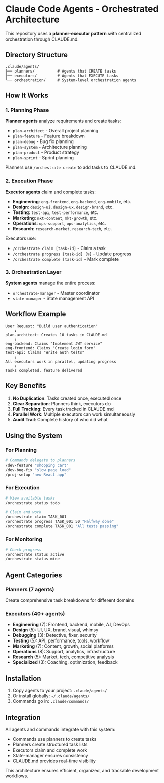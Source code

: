 # Claude Code Agents - Orchestrated Architecture

This repository uses a **planner-executor pattern** with centralized orchestration through CLAUDE.md.

## Directory Structure

```
.claude/agents/
├── planners/          # Agents that CREATE tasks
├── executors/         # Agents that EXECUTE tasks  
└── orchestration/     # System-level orchestration agents
```

## How It Works

### 1. Planning Phase
**Planner agents** analyze requirements and create tasks:
- `plan-architect` - Overall project planning
- `plan-feature` - Feature breakdown
- `plan-debug` - Bug fix planning
- `plan-system` - Architecture planning
- `plan-product` - Product strategy
- `plan-sprint` - Sprint planning

Planners use `/orchestrate create` to add tasks to CLAUDE.md.

### 2. Execution Phase
**Executor agents** claim and complete tasks:
- **Engineering**: `eng-frontend`, `eng-backend`, `eng-mobile`, etc.
- **Design**: `design-ui`, `design-ux`, `design-brand`, etc.
- **Testing**: `test-api`, `test-performance`, etc.
- **Marketing**: `mkt-content`, `mkt-growth`, etc.
- **Operations**: `ops-support`, `ops-analytics`, etc.
- **Research**: `research-market`, `research-tech`, etc.

Executors use:
- `/orchestrate claim [task-id]` - Claim a task
- `/orchestrate progress [task-id] [%]` - Update progress
- `/orchestrate complete [task-id]` - Mark complete

### 3. Orchestration Layer
**System agents** manage the entire process:
- `orchestrate-manager` - Master coordinator
- `state-manager` - State management API

## Workflow Example

```
User Request: "Build user authentication"
    ↓
plan-architect: Creates 10 tasks in CLAUDE.md
    ↓
eng-backend: Claims "Implement JWT service"
eng-frontend: Claims "Create login form"
test-api: Claims "Write auth tests"
    ↓
All executors work in parallel, updating progress
    ↓
Tasks completed, feature delivered
```

## Key Benefits

1. **No Duplication**: Tasks created once, executed once
2. **Clear Separation**: Planners think, executors do
3. **Full Tracking**: Every task tracked in CLAUDE.md
4. **Parallel Work**: Multiple executors can work simultaneously
5. **Audit Trail**: Complete history of who did what

## Using the System

### For Planning
```bash
# Commands delegate to planners
/dev-feature "shopping cart"
/dev-bug-fix "slow page load"
/proj-setup "new React app"
```

### For Execution
```bash
# View available tasks
/orchestrate status todo

# Claim and work
/orchestrate claim TASK_001
/orchestrate progress TASK_001 50 "Halfway done"
/orchestrate complete TASK_001 "All tests passing"
```

### For Monitoring
```bash
# Check progress
/orchestrate status active
/orchestrate status mine
```

## Agent Categories

### Planners (7 agents)
Create comprehensive task breakdowns for different domains

### Executors (40+ agents)
- **Engineering** (7): Frontend, backend, mobile, AI, DevOps
- **Design** (5): UI, UX, brand, visual, whimsy
- **Debugging** (3): Detective, fixer, security
- **Testing** (5): API, performance, tools, workflow
- **Marketing** (7): Content, growth, social platforms
- **Operations** (8): Support, analytics, infrastructure
- **Research** (5): Market, tech, competitive analysis
- **Specialized** (3): Coaching, optimization, feedback

## Installation

1. Copy agents to your project: `.claude/agents/`
2. Or install globally: `~/.claude/agents/`
3. Commands go in: `.claude/commands/`

## Integration

All agents and commands integrate with this system:
- Commands use planners to create tasks
- Planners create structured task lists
- Executors claim and complete work
- State-manager ensures consistency
- CLAUDE.md provides real-time visibility

This architecture ensures efficient, organized, and trackable development workflows.